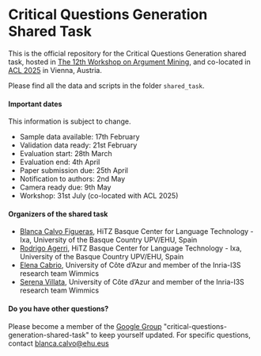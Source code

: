 # Critical Questions Generation Shared Task

This is the official repository for the Critical Questions Generation shared task, hosted in [The 12th Workshop on Argument Mining](https://argmining-org.github.io/2025/), and co-located in [ACL 2025](https://2025.aclweb.org/) in Vienna, Austria.

Please find all the data and scripts in the folder ```shared_task```.

#### Important dates

This information is subject to change.
- Sample data available: 17th February
- Validation data ready: 21st February
- Evaluation start: 28th March
- Evaluation end: 4th April
- Paper submission due: 25th April
- Notification to authors: 2nd May
- Camera ready due: 9th May
- Workshop: 31st July (co-located with ACL 2025)


#### Organizers of the shared task

- [Blanca Calvo Figueras](https://github.com/BlancaCalvo), 
HiTZ Basque Center for Language Technology - Ixa, University of the Basque Country UPV/EHU, Spain
- [Rodrigo Agerri](https://ragerri.github.io/), 
HiTZ Basque Center for Language Technology - Ixa, University of the Basque Country UPV/EHU, Spain
- [Elena Cabrio](https://www-sop.inria.fr/members/Elena.Cabrio/), 
University of Côte d’Azur and member of the Inria-I3S research team Wimmics
- [Serena Villata](https://webusers.i3s.unice.fr/~villata/Home.html), 
University of Côte d’Azur and member of the Inria-I3S research team Wimmics

#### Do you have other questions?

Please become a member of the [Google Group](https://groups.google.com) "critical-questions-generation-shared-task" to keep yourself updated. 
For specific questions, contact [blanca.calvo@ehu.eus](mailto:blanca.calvo@ehu.eus)
